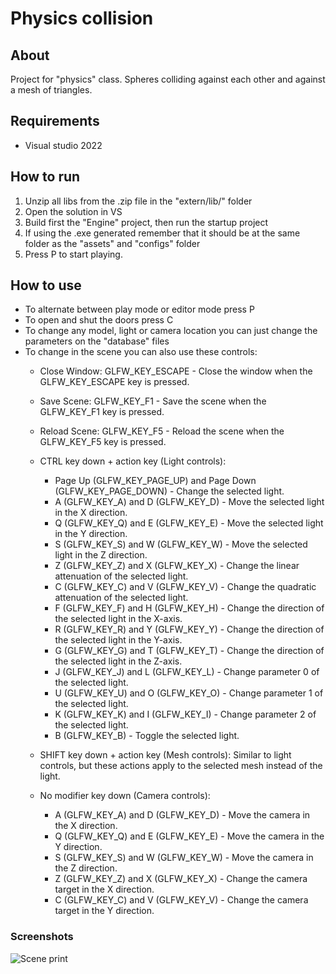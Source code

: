 # Physics collision

## About

Project for "physics" class. Spheres colliding against each other and against a mesh of triangles.

## Requirements

- Visual studio 2022

## How to run

1. Unzip all libs from the .zip file in the "extern/lib/" folder
2. Open the solution in VS
3. Build first the "Engine" project, then run the startup project
4. If using the .exe generated remember that it should be at the same folder as the "assets" and "configs" folder
5. Press P to start playing.

## How to use

- To alternate between play mode or editor mode press P
- To open and shut the doors press C
- To change any model, light or camera location you can just change the parameters on the "database" files
- To change in the scene you can also use these controls:
  - Close Window: GLFW_KEY_ESCAPE - Close the window when the GLFW_KEY_ESCAPE key is pressed.
  - Save Scene: GLFW_KEY_F1 - Save the scene when the GLFW_KEY_F1 key is pressed.
  - Reload Scene: GLFW_KEY_F5 - Reload the scene when the GLFW_KEY_F5 key is pressed.

  - CTRL key down + action key (Light controls):
    - Page Up (GLFW_KEY_PAGE_UP) and Page Down (GLFW_KEY_PAGE_DOWN) - Change the selected light.
    - A (GLFW_KEY_A) and D (GLFW_KEY_D) - Move the selected light in the X direction.
    - Q (GLFW_KEY_Q) and E (GLFW_KEY_E) - Move the selected light in the Y direction.
    - S (GLFW_KEY_S) and W (GLFW_KEY_W) - Move the selected light in the Z direction.
    - Z (GLFW_KEY_Z) and X (GLFW_KEY_X) - Change the linear attenuation of the selected light.
    - C (GLFW_KEY_C) and V (GLFW_KEY_V) - Change the quadratic attenuation of the selected light.
    - F (GLFW_KEY_F) and H (GLFW_KEY_H) - Change the direction of the selected light in the X-axis.
    - R (GLFW_KEY_R) and Y (GLFW_KEY_Y) - Change the direction of the selected light in the Y-axis.
    - G (GLFW_KEY_G) and T (GLFW_KEY_T) - Change the direction of the selected light in the Z-axis.
    - J (GLFW_KEY_J) and L (GLFW_KEY_L) - Change parameter 0 of the selected light.
    - U (GLFW_KEY_U) and O (GLFW_KEY_O) - Change parameter 1 of the selected light.
    - K (GLFW_KEY_K) and I (GLFW_KEY_I) - Change parameter 2 of the selected light.
    - B (GLFW_KEY_B) - Toggle the selected light.

  - SHIFT key down + action key (Mesh controls): Similar to light controls, but these actions apply to the selected mesh instead of the light.

  - No modifier key down (Camera controls):
    - A (GLFW_KEY_A) and D (GLFW_KEY_D) - Move the camera in the X direction.
    - Q (GLFW_KEY_Q) and E (GLFW_KEY_E) - Move the camera in the Y direction.
    - S (GLFW_KEY_S) and W (GLFW_KEY_W) - Move the camera in the Z direction.
    - Z (GLFW_KEY_Z) and X (GLFW_KEY_X) - Change the camera target in the X direction.
    - C (GLFW_KEY_C) and V (GLFW_KEY_V) - Change the camera target in the Y direction.

### Screenshots

![Scene print](docs/sceneprint.png)